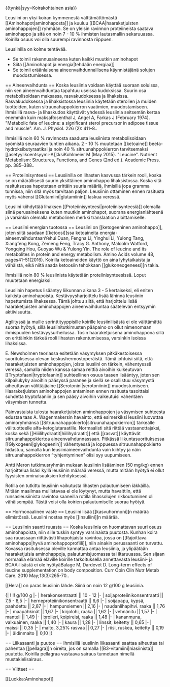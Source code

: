 {{tynkä|syy=Koirakohtainen asia}}

Leusiini on yksi koiran kymmenestä välttämättömästä [[Aminohapot|aminohaposta]] ja kuuluu [[BCAA|haaraketjuisten aminohappojen]] ryhmään. Se on yleisin ravinnon proteiineista saatava aminohappo ja sitä on noin 7 - 10 % ihmisten lautasmallin sekaruuassa. Koirilla osuus voi olla suurempi ravinnosta riippuen.

Leusiinilla on kolme tehtävää. 
* Se toimii rakennusaineena kuten kaikki muutkin aminohapot
* Siitä [[Aminohapot ja energia|tehdään energiaa]]
* Se toimii eräänlaisena aineenvaihdunnallisena käynnistäjänä solujen muodostumisessa. 

== Aineenvaihdunta ==
Koska leusiinia voidaan käyttää suoraan soluissa, niin sen aineenvaihduntaa tapahtuu useissa kudoksissa. Suurin osa metabolisoidaan maksassa, rasvakudoksessa ja lihaksissa. Rasvakudoksessa ja lihaksistossa leusiinia käytetään sterolien ja muiden tuotteiden, kuten sitruunahappokierron vaatimien, muodostamiseen. Ihmisillä rasva- ja lihaskudos käyttävät yhdessä leusiinia seitsemän kertaa enemmän kuin maksa<ref>Rosenthal J, Angel A, Farkas J (February 1974). "Metabolic fate of leucine: a significant sterol precursor in adipose tissue and muscle". Am. J. Physiol. 226 (2): 411–8.</ref>.

Ihmisillä noin 60 % ravinnosta saadusta leusiinista metabolisoidaan syömistä seuraavien tuntien aikana. 2 - 10 % muutetaan [[ketoaine]] beeta-hydroksibutyraatiksi ja noin 40 % sitruunahppokierron tarvitsemaksi [[asetyylikoentsyymi-A]]:ksi<ref>Kohlmeier M (May 2015). "Leucine". Nutrient Metabolism: Structures, Functions, and Genes (2nd ed.). Academic Press. pp. 385–388.</ref>.

== Proteiinisynteesi ==
Leusiinilla on lihasten kasvussa tärkein rooli, koska se on määrällisesti suurin yksittäinen aminohappo lihaksistossa. Koska sitä rasituksessa hapetetaan erittäin suuria määriä, ihmisillä jopa gramma tunnissa, niin sitä myös tarvitaan paljon. Leusiinin ottaminen ennen rasitusta myös vähensi [[Glutamiini|glutamiinin]] laskua veressä.

Leusiini kiihdyttää lihaksen [[Proteiinisynteesi|proteiinisynteesiä]] olemalla siinä perusaineksena kuten muutkin aminohapot, suorana energianlähteenä ja varsinkin olemalla metabolinen merkki translaation aloittamiselle. 

== Leusiini energian tuotossa ==
Leusiini on [[ketogeeninen aminohappo]], joten siitä saadaan [[ketoosi]]ssa ketoaineita energia-aineenvaihduntaan<ref>Yehui Duan, Fengna Li, Yinghui Li, Yulong Tang, Xiangfeng Kong, Zemeng Feng, Tracy G. Anthony, Malcolm Watford, Yongqing Hou, Guoyao Wu & Yulong Yin. The role of leucine and its metabolites in protein and energy metabolism. Amino Acids volume 48, pages41–51(2016)</ref>. Koirilla ketoaineiden käyttö on aina lyhytaikaista ja vähäistä, eikä niitä saada ketoosiin tehokkaan [[glukoneogeneesi]]n takia.

Ihmisillä noin 80 % leusiinista käytetään proteiinisynteesissä. Loput muutetaan energiaksi.

Leusiinin hapetus lisääntyy liikunnan aikana 3 - 5 kertaiseksi, eli eniten kaikista aminohapoista. Kestävyysharjoittelu lisää lähinnä leusiinin hapettumista lihaksessa. Tämä johtuu siitä, että harjoittelu lisää haaraketjuisten aminohappojen aineenvaihduntaa säätelevän entsyymin aktiivisuutta.

Agilityssä ja muille sprinttityyppisille koirille leusiinilisästä ei ole välttämättä suoraa hyötyä, sillä leusiinitutkimusten pääpaino on ollut nimenomaan ihmispuolen kestävyysurheilussa. Tosin haaraketjuisena aminohappona sillä on erittäinkin tärkeä rooli lihasten rakentumisessa, varsinkin isoissa lihaksissa.

E. Newsholmen teoriassa esitetään väsymyksen pitkäkestoisessa suorituksessa olevan keskushermostoperäistä. Tämä johtuisi siitä, että haaraketjuisten aminohappojen, joista leusiini on tärkein, vähentyessä veressä, samalla niiden kanssa samaa reittiä aivoihin kulkeutuvan [[Tryptofaani|tryptofaanin]] suhteellinen osuus taasen lisääntyy, joten sen kilpailukyky aivoihin pääsyssä paranee ja siellä se osallistuu väsymystä aiheuttavan välittäjäaine [[Serotonini|serotoniinin]] muodostumiseen. Haaraketjuisten aminohappojen antaminen ennen rasitusta tasoittaisi suhdetta tryptofaaniin ja sen pääsy aivoihin vaikeutuisi vähentäen väsymisen tunnetta.

Päinvastaista tulosta haaraketjuisten aminohappojen ja väsymisen suhteesta edustaa taas A. Wagenmakersin havainto, että esimerkiksi leusiini luovuttaa aminoryhmänsä [[Sitruunahappokierto|sitruunahappokierron]] tärkeälle välituotteelle alfa-ketoglutaraatille. Normaalisti sitä riittää vastaanottajaksi, koska sekä [[Hiiilihydraatit|hiilihydraatit]] että [[rasvat]] käyttävät sitruunahappokiertoa aineenvaihdunnassaan. Pitkässä liikuntasuorituksessa [[Glykogeeni|glykogeenin]] vähentyessä ja loppuessa sitruunahappokierto hidastuu, samalla kun leusiiniaineenvaihdunta vain kiihtyy ja näin sitruunahappokierron ”tyhjentyminen” olisi syy uupumiseen.

Antti Meron tutkimusryhmän mukaan leusiinin lisääminen (50 mg/kg) ennen harjoittelua lisäsi kyllä leusiinin määrää veressä, mutta mitään hyötyä ei ollut fyysisten ominaisuuksien kehityksessä.

Rotilla on tutkittu leusiinin vaikutusta lihasten palautumiseen iäkkäillä. Mitään maailmaa mullistavaa ei ole löytynyt, mutta havaittiin, että runsasleusiinista ravintoa saaneilla rotilla lihassolujen rikkoutuminen oli vähäisempää. Tästä voisi olla koirien palautumiselle suoraa hyötyä.

== Hormonaalinen vaste ==
Leusiini lisää [[kasvuhormoni]]n määrää elimistössä. Leusiini nostaa myös [[insuliini]]n määrää.

== Leusiinin saanti ruuasta ==
Koska leusiinia on huomattavan suuri osuus aminohapoista, niin sille tuskin syntyy varsinaista puutosta. Kunhan koira saa ruuassaan riittävästi lihapohjaista ravintoa, jossa on [[Rajoittava aminohappo|hyvä aminohappoprofiili]], niin ainakin perussaanti on turvattu. Kovassa rasituksessa oleville kannattaa antaa leusiinia, ja ylipäätään haaraketjuisia aminohappoja, palautumisjuomassa tai iltaruuassa. Sen sijaan normaalia elämää eläville koirille tarkoituksella annettavasta leusiini- ja BCAA-lisästä ei ole hyötyä<ref>Balage M, Dardevet D. Long-term effects of leucine supplementation on body composition. Curr Opin Clin Nutr Metab Care. 2010 May;13(3):265-70.</ref>.

[[Hera]] on paras leusiinin lähde. Siinä on noin 12 g/100 g leusiinia.

{|
! !! g/100 g
|-
| herakonsentraatti ||	10 - 12
|-
| soijaproteiinikonsentraatti ||	7,5 - 8,5
|-
| herneproteiinikonsentraatti ||	6,6
|-
| soijapapu, kypsä, paahdettu ||	2,87
|-
| hampunsiemen ||	2,16
|-
| naudanlihapihvi. raaka ||	1,76
|-
| maapähkinät || 1,67
|-
| kirjolohi, raaka ||	1,62
|-
| vehnänitu ||	1,57
|-
| manteli ||	1,49
|-
| broileri, koipireisi, raaka ||	1,48
|-
| kananmuna, valkuainen, raaka ||	1,40
|-
| kaura ||	1,28
|-
| linssit, keitetty ||	0,65
|-
| maissi ||	0,35
|-
| maito, 3,25% rasvaa ||	0,27
|-
| riisi, ruskea, keitetty ||	0,19
|-
| äidinmaito ||	0,10
|}

== Liikasaanti ja puutos ==
Ihmisillä leusiinin liikasaanti saattaa aiheuttaa tai pahentaa [[pellagra]]n oireita, jos on samalla [[B3-vitamiini|niasiinista]] puutetta. Koirilla pellagraa vastaava sairaus tunnetaan nimellä mustakielisairaus.

== Viitteet ==


[[Luokka:Aminohapot]]


